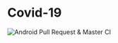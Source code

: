 # Covid-19
![Android Pull Request & Master CI](https://github.com/David-Hackro/Covid/workflows/Android%20Pull%20Request%20&%20Master%20CI/badge.svg)
